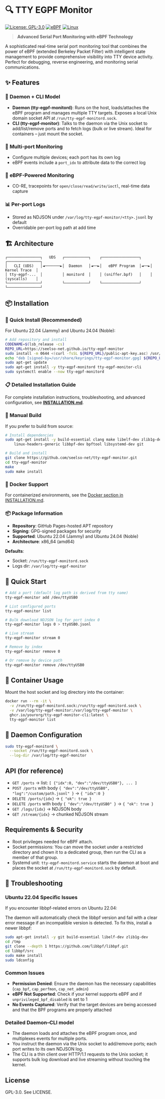# 🔍 TTY EGPF Monitor

[![License: GPL-3.0](https://img.shields.io/badge/License-GPL%203.0-green.svg)](https://www.gnu.org/licenses/gpl-3.0)
[![eBPF](https://img.shields.io/badge/eBPF-CO--RE-blue.svg)](https://ebpf.io/)
[![Linux](https://img.shields.io/badge/Linux-Kernel-orange.svg)](https://www.kernel.org/)

> **Advanced Serial Port Monitoring with eBPF Technology**

A sophisticated real-time serial port monitoring tool that combines the power of eBPF (extended Berkeley Packet Filter) with intelligent state management to provide comprehensive visibility into TTY device activity. Perfect for debugging, reverse engineering, and monitoring serial communications.

## ✨ Features

### 🚀 **Daemon + CLI Model**
- **Daemon (tty-egpf-monitord)**: Runs on the host, loads/attaches the eBPF program and manages multiple TTY targets. Exposes a local Unix domain socket API at `/run/tty-egpf-monitord.sock`.
- **CLI (tty-egpf-monitor)**: Talks to the daemon via the Unix socket to add/list/remove ports and to fetch logs (bulk or live stream). Ideal for containers – just mount the socket.

### 🚦 **Multi-port Monitoring**
- Configure multiple devices; each port has its own log
- eBPF events include a `port_idx` to attribute data to the correct log

### 🔧 **eBPF-Powered Monitoring**
- CO-RE, tracepoints for `open/close/read/write/ioctl`, real-time data capture

### 📊 **Per-port Logs**
- Stored as NDJSON under `/var/log/tty-egpf-monitor/<tty>.jsonl` by default
- Overridable per-port log path at add time

## 🏗️ Architecture

```
┌───────────────┐   UDS   ┌───────────┐    ┌─────────────────┐    ┌───────────────┐
│   CLI (UDS)   │◄───────►│  Daemon   │◄──►│   eBPF Program  │◄──►│ Kernel Trace  │
│ tty-egpf-...  │         │ monitord  │    │ (sniffer.bpf)   │    │ (syscalls)    │
└───────────────┘         └───────────┘    └─────────────────┘    └───────────────┘
```

## 📦 Installation

### 🚀 Quick Install (Recommended)

For Ubuntu 22.04 (Jammy) and Ubuntu 24.04 (Noble):

```bash
# Add repository and install
CODENAME=$(lsb_release -cs)
REPO_URL=https://seelso-net.github.io/tty-egpf-monitor
sudo install -m 0644 <(curl -fsSL ${REPO_URL}/public-apt-key.asc) /usr/share/keyrings/tty-egpf-monitor.gpg
echo "deb [signed-by=/usr/share/keyrings/tty-egpf-monitor.gpg] ${REPO_URL} ${CODENAME} main" | sudo tee /etc/apt/sources.list.d/tty-egpf-monitor.list
sudo apt-get update
sudo apt-get install -y tty-egpf-monitord tty-egpf-monitor-cli
sudo systemctl enable --now tty-egpf-monitord
```

### 📋 Detailed Installation Guide

For complete installation instructions, troubleshooting, and advanced configuration, see **[INSTALLATION.md](INSTALLATION.md)**.

### 🔧 Manual Build

If you prefer to build from source:

```bash
# Install dependencies
sudo apt-get install -y build-essential clang make libelf-dev zlib1g-dev pkg-config \
    linux-headers-generic libbpf-dev bpftool libsystemd-dev git

# Build and install
git clone https://github.com/seelso-net/tty-egpf-monitor.git
cd tty-egpf-monitor
make
sudo make install
```

### 🐳 Docker Support

For containerized environments, see the [Docker section in INSTALLATION.md](INSTALLATION.md#docker-installation).

### 📦 Package Information

- **Repository**: GitHub Pages-hosted APT repository
- **Signing**: GPG-signed packages for security
- **Supported**: Ubuntu 22.04 (Jammy) and Ubuntu 24.04 (Noble)
- **Architecture**: x86_64 (amd64)

**Defaults**:
- Socket: `/run/tty-egpf-monitord.sock`
- Logs dir: `/var/log/tty-egpf-monitor`

## 🚀 Quick Start

```bash
# Add a port (default log path is derived from tty name)
tty-egpf-monitor add /dev/ttyUSB0

# List configured ports
tty-egpf-monitor list

# Bulk download NDJSON log for port index 0
tty-egpf-monitor logs 0 > ttyUSB0.jsonl

# Live stream
tty-egpf-monitor stream 0

# Remove by index
tty-egpf-monitor remove 0

# Or remove by device path
tty-egpf-monitor remove /dev/ttyUSB0
```

## 🐳 Container Usage
Mount the host socket and log directory into the container:
```bash
docker run --rm -it \
  -v /run/tty-egpf-monitord.sock:/run/tty-egpf-monitord.sock \
  -v /var/log/tty-egpf-monitor:/var/log/tty-egpf-monitor \
  ghcr.io/yourorg/tty-egpf-monitor-cli:latest \
  tty-egpf-monitor list
```

## 🔌 Daemon Configuration
```bash
sudo tty-egpf-monitord \
  --socket /run/tty-egpf-monitord.sock \
  --log-dir /var/log/tty-egpf-monitor
```

## API (for reference)
- `GET /ports` → list: `[ {"idx":0, "dev":"/dev/ttyUSB0"}, ... ]`
- `POST /ports` with body `{ "dev":"/dev/ttyUSB0", "log":"/custom/path.jsonl" }` → `{ "idx":0 }`
- `DELETE /ports/{idx}` → `{ "ok": true }`
- `DELETE /ports` with body `{ "dev":"/dev/ttyUSB0" }` → `{ "ok": true }`
- `GET /logs/{idx}` → NDJSON body
- `GET /stream/{idx}` → chunked NDJSON stream

## Requirements & Security
- Root privileges needed for eBPF attach.
- Socket permissions: You can move the socket under a restricted directory and chown it to a dedicated group, then run the CLI as a member of that group.
- Systemd unit: `tty-egpf-monitord.service` starts the daemon at boot and places the socket at `/run/tty-egpf-monitord.sock` by default.

## 🔧 Troubleshooting

### Ubuntu 22.04 Specific Issues

If you encounter libbpf-related errors on Ubuntu 22.04:

The daemon will automatically check the libbpf version and fail with a clear error message if an incompatible version is detected. To fix this, install a newer libbpf:

```bash
sudo apt-get install -y git build-essential libelf-dev zlib1g-dev
cd /tmp
git clone --depth 1 https://github.com/libbpf/libbpf.git
cd libbpf/src
sudo make install
sudo ldconfig
```

### Common Issues

- **Permission Denied**: Ensure the daemon has the necessary capabilities (`cap_bpf`, `cap_perfmon`, `cap_net_admin`)
- **eBPF Not Supported**: Check if your kernel supports eBPF and if `unprivileged_bpf_disabled` is set to 1
- **No Events Captured**: Verify that the target devices are being accessed and that the BPF programs are properly attached

### Detailed Daemon–CLI model
- The daemon loads and attaches the eBPF program once, and multiplexes events for multiple ports.
- You instruct the daemon via the Unix socket to add/remove ports; each port writes to its own NDJSON log.
- The CLI is a thin client over HTTP/1.1 requests to the Unix socket; it supports bulk log download and live streaming without touching the kernel.

## License
GPL-3.0. See LICENSE.
